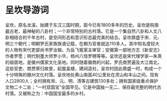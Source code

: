 # 呈坎导游词  
呈坎，原名龙溪，始建于东汉三国时期，距今已有1800多年的历史。呈坎是皖南最古老、最神秘的八卦村；一个非常特别的古村落。它是一个集自然八卦和人文八卦相结合的千年古村，是空间形态和意识形态最完美的结合。呈坎鼎盛于宋、元、明三个朝代；明朝罗氏家族族谱记载，在朝为官者就达110多人。其中知名度较大的人物有宋代吏部尚书罗汝辑，为岳飞冤案主审官；安徽第一部地方志《新安志》作者罗愿；明代制墨大师罗小华，杨州八怪罗聘等等。呈坎还是宋代理学家—朱熹的祖居地，是徽州儒家文化圣地。同时随着徽商的兴起，罗氏商贾遍及大江南北，这些官吏、商贾荣归故里，起屋盖楼，建祠造社，呈坎村因此鼎盛一时，构成一个十分特殊的徽州文化村落。呈坎地处黄山南面40公里处在灵山和丰山之间。现有人口2800人；全村拥有宋、元、明、清等古建筑130多处；拥有国家级重点保护文物二十二处；“一村双国宝”全国罕见。它是中国独一无二、保存最完整的明代古村落。又被称之为：中国国宝最多的乡村。  
<!-- Last processed: 2025-07-22 03:44:23 -->
